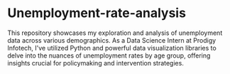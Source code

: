 # Unemployment-rate-analysis
This repository showcases my exploration and analysis of unemployment data across various demographics. As a Data Science Intern at Prodigy Infotech, I've utilized Python and powerful data visualization libraries to delve into the nuances of unemployment rates by age group, offering insights crucial for policymaking and intervention strategies.
